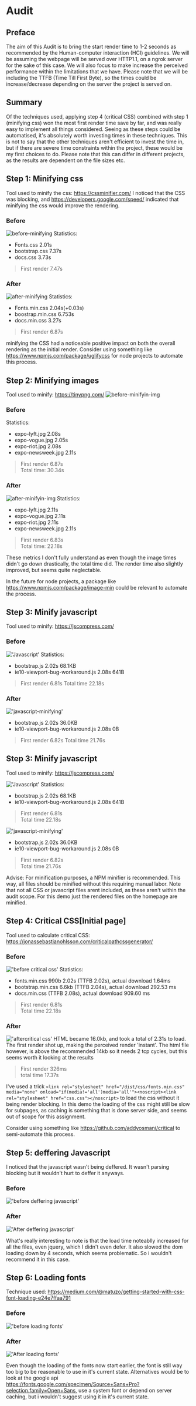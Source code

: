 # Audit

## Preface
The aim of this Audit is to bring the start render time to 1-2 seconds as recommended by the Human-computer interaction (HCI) guidelines. We will be assuming the webpage will be served over HTTP1.1, on a ngrok server for the sake of this case. We will also focus to make increase the perceived performance within the limitations that we have. 
Please note that we will be including the TTFB (Time Till First Byte), so the times could be increase/decrease depending on the server the project is served on.

## Summary
Of the techniques used, applying step 4 (critical CSS) combined with step 1 (minifying css) won the most first render time save by far, and was really easy to implement all things considered. Seeing as these steps could be automatised, it's absolutely worth investing times in these techniques. This is not to say that the other techniques aren't efficient to invest the time in, but if there are severe time constraints within the project, these would be my first choices to do. Please note that this can differ in different projects, as the results are dependent on the file sizes etc.

## Step 1: Minifying css
Tool used to minify the css: https://cssminifier.com/
I noticed that the CSS was blocking, and https://developers.google.com/speed/ indicated that minifying the css would improve the rendering.
### Before
![before-minifying](auditimg/before-minified-css.png)
Statistics: 
* Fonts.css 2.01s
* bootstrap.css 7.37s
* docs.css 3.73s
> First render 7.47s

### After
![after-minifying](auditimg/css-after-minification.png)
Statistics: 
* Fonts.min.css 2.04s(+0.03s)
* boostrap.min.css 6.753s
* docs.min.css 3.27s
> First render 6.87s

minifying the CSS had a noticeable positive impact on both the overall rendering as the initial render.
Consider using something like https://www.npmjs.com/package/uglifycss for node projects to automate this process.

## Step 2: Minifying images
Tool used to minify: https://tinypng.com/
![before-minifyin-img](auditimg/before-minified-images.png)
### Before 
Statistics: 
* expo-lyft.jpg 2.08s
* expo-vogue.jpg 2.05s
* expo-riot.jpg 2.08s
* expo-newsweek.jpg 2.11s
> First render 6.87s  
Total time: 30.34s  

### After
![after-minifyin-img](auditimg/b4-images.png)
Statistics:
* expo-lyft.jpg 2.11s
* expo-vogue.jpg 2.11s
* expo-riot.jpg 2.11s
* expo-newsweek.jpg 2.11s
> First render 6.83s    
Total time: 22.18s  

These metrics I don't fully understand as even though the image times didn't go down drastically, the total time did. The render time also slightly improved, but seems quite neglectable. 

In the future for node projects, a package like https://www.npmjs.com/package/image-min could be relevant to automate the process. 

## Step 3: Minify javascript
Tool used to minify: https://jscompress.com/  
### Before
!['Javascript'](auditimg/before-js-minifying.png)
Statistics:
* bootstrap.js 2.02s 68.1KB
* ie10-viewport-bug-workaround.js 2.08s 641B
> First render 6.81s
Total time 22.18s

### After
!['javascript-minifying'](auditimg/after-js-minifying.png)
* bootstrap.js 2.02s 36.0KB
* ie10-viewport-bug-workaround.js 2.08s 0B
> First render 6.82s
Total time 21.76s 


## Step 3: Minify javascript
Tool used to minify: https://jscompress.com/  

!['Javascript'](auditimg/before-js-minifying.png)
Statistics:
* bootstrap.js 2.02s 68.1KB
* ie10-viewport-bug-workaround.js 2.08s 641B
> First render 6.81s  
Total time 22.18s

!['javascript-minifying'](auditimg/after-js-minifying.png)
* bootstrap.js 2.02s 36.0KB
* ie10-viewport-bug-workaround.js 2.08s 0B
> First render 6.82s  
Total time 21.76s 

Advise: For minification purposes, a NPM minifier is recommended. This way, all files should be minified without this requiring manual labor. Note that not all CSS or javascript files arent included, as these aren't within the audit scope. For this demo just the rendered files on the homepage are minified.  


## Step 4: Critical CSS[Initial page]
Tool used to calculate critical CSS: https://jonassebastianohlsson.com/criticalpathcssgenerator/ 

### Before
!['before critical css'](auditimg/before-critical-css.png)
Statistics:
* fonts.min.css 990b 2.02s (TTFB 2.02s), actual download 1.64ms
* bootstrap.min.css 6.6kb (TTFB 2.04s), actual download 292.53 ms 
* docs.min.css (TTFB 2.08s), actual download 909.60 ms
> First render 6.81s  
Total time 22.18s

### After
!['aftercritical css'](auditimg/after-critical-css.png)
HTML became 16.0kb, and took a total of 2.31s to load. The first render shot up, making the perceived render 'instant'. The html file however, is above the recommended 14kb so it needs 2 tcp cycles, but this seems worth it looking at the results 
> First render 326ms  
total time 17.37s

I've used a trick `<link rel="stylesheet" href="/dist/css/fonts.min.css" media="none" onload="if(media!='all')media='all'"><noscript><link rel="stylesheet" href="css.css"></noscript>` to load the css without it being render blocking. In this demo the loading of the css might still be slow for subpages, as caching is something that is done server side, and seems out of scope for this assignment. 

Consider using something like https://github.com/addyosmani/critical to semi-automate this process. 

## Step 5: deffering Javascript
I noticed that the javascript wasn't being deffered. It wasn't parsing blocking but it wouldn't hurt to deffer it anyways.

### Before
!['before deffering javascript'](auditimg/before-deffering-javascript.PNG)

### After 
!['After deffering javascript'](auditimg/after-deffering-javascript.PNG)

What's really interesting to note is that the load time noteablly increased for all the files, even jquery, which I didn't even defer. 
It also slowed the dom loading down by 4 seconds, which seems problematic. So i wouldn't recommend it in this case.


## Step 6: Loading fonts
Technique used: https://medium.com/@matuzo/getting-started-with-css-font-loading-e24e7ffaa791

### Before
!['before loading fonts'](auditimg/before-loading-fonts.PNG)

### After
!['After loading fonts'](auditimg/fonts-after-loading.PNG)

Even though the loading of the fonts now start earlier, the font is still way too big to be reasonable to use in it's current state. Alternatives would be to look at the google api https://fonts.google.com/specimen/Source+Sans+Pro?selection.family=Open+Sans, use a system font or depend on server caching, but i wouldn't suggest using it in it's current state. 

